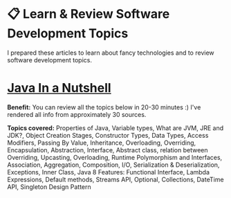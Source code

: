 # 📋 Learn & Review Software Development Topics
I prepared these articles to learn about fancy technologies and to review software development topics. 

# [Java In a Nutshell](https://medium.com/@hakaneroztekin/java-in-a-nutshell-a-quick-review-guide-of-important-topics-of-java-962cbf62b761)
**Benefit:** You can review all the topics below in 20-30 minutes :) I've rendered all info from approximately 30 sources.

**Topics covered:** Properties of Java, Variable types, What are JVM, JRE and JDK?, Object Creation Stages, Constructor Types, Data Types, Access Modifiers, Passing By Value, Inheritance, Overloading, Overriding, Encapsulation, Abstraction, Interface, Abstract class, relation between Overriding, Upcasting, Overloading, Runtime Polymorphism and Interfaces, Association, Aggregation, Composition, I/O, Serialization & Deserialization, Exceptions, Inner Class, Java 8 Features: Functional Interface, Lambda Expressions, Default methods, Streams API, Optional, Collections, DateTime API, Singleton Design Pattern

